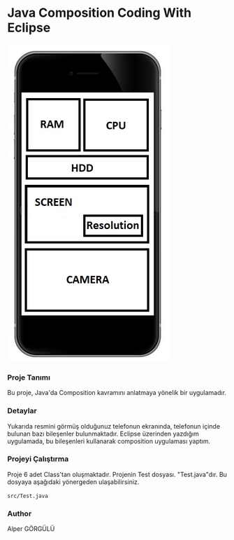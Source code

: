# Java Composition Coding With Eclipse

![alt text](https://github.com/alpergorgulu/Java-Composition-Coding-With-Eclipse/blob/main/pic/CELL.jpg)

### Proje Tanımı

Bu proje, Java'da Composition kavramını anlatmaya yönelik bir uygulamadır. 

### Detaylar

Yukarıda resmini görmüş olduğunuz telefonun ekranında, telefonun içinde bulunan bazı bileşenler bulunmaktadır.
Eclipse üzerinden yazdığım uygulamada, bu bileşenleri kullanarak composition uygulaması yaptım. 

### Projeyi Çalıştırma

Proje 6 adet Class'tan oluşmaktadır. Projenin Test dosyası. "Test.java"dır. Bu dosyaya aşağıdaki yönergeden ulaşabilirsiniz.

`src/Test.java`

### Author

Alper GÖRGÜLÜ



